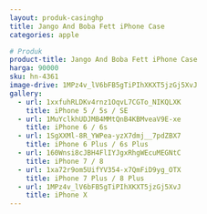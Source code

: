 ```yaml
---
layout: produk-casinghp
title: Jango And Boba Fett iPhone Case
categories: apple

# Produk
product-title: Jango And Boba Fett iPhone Case
harga: 90000
sku: hn-4361
image-drive: 1MPz4v_lV6bFB5gTiPIhXKXT5jzGj5XvJ
gallery:
  - url: 1xxfuhRLDKv4rnz1OqvL7CGTo_NIKQLXK
    title: iPhone 5 / 5s / SE
  - url: 1MuYclkhUDJMB4MMtQnB4KBMveaV9E-xe
    title: iPhone 6 / 6s
  - url: 1SgXXMl-8R_YWPea-yzX7dmj__7pdZBX7
    title: iPhone 6 Plus / 6s Plus
  - url: 160Wnsi8cJBH4FlIYJgxRhgWEcuMEGNtC
    title: iPhone 7 / 8
  - url: 1xa72r9om5UifYV354-x7QmFiD9yg_OTX
    title: iPhone 7 Plus / 8 Plus
  - url: 1MPz4v_lV6bFB5gTiPIhXKXT5jzGj5XvJ
    title: iPhone X
---
```

